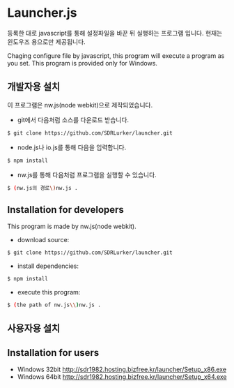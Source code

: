 # Launcher.js
등록한 대로 javascript를 통해 설정파일을 바꾼 뒤 실행하는 프로그램 입니다.
현재는 윈도우즈 용으로만 제공됩니다.

Chaging configure file by javascript, this program will execute a program as you set.
This program is provided only for Windows.

## 개발자용 설치
이 프로그램은 nw.js(node webkit)으로 제작되었습니다.

* git에서 다음처럼 소스를 다운로드 받습니다.
```bash
$ git clone https://github.com/SDRLurker/launcher.git
```

* node.js나 io.js를 통해 다음을 입력합니다.
```bash
$ npm install
```

* nw.js를 통해 다음처럼 프로그램을 실행할 수 있습니다.
```bash
$ (nw.js의 경로\)nw.js .
```

## Installation for developers
This program is made by nw.js(node webkit).

* download source:
```bash
$ git clone https://github.com/SDRLurker/launcher.git
```

* install dependencies:
```bash
$ npm install
```

* execute this program:
```bash
$ (the path of nw.js\\)nw.js .
```

## 사용자용 설치
## Installation for users
* Windows 32bit
http://sdr1982.hosting.bizfree.kr/launcher/Setup_x86.exe
* Windows 64bit
http://sdr1982.hosting.bizfree.kr/launcher/Setup_x64.exe